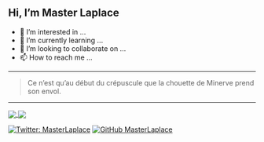 ## Hi, I’m Master Laplace
- 👀 I’m interested in ...
- 🌱 I’m currently learning ...
- 💞️ I’m looking to collaborate on ...
- 📫 How to reach me ...

---------------

>  Ce n’est qu’au début du crépuscule que la chouette de Minerve prend son envol.

---------------

<a href="https://github.com/anuraghazra/github-readme-stats">
  <img align="center" src="https://github-readme-stats.vercel.app/api?username=MasterLaplace-Pull&theme=omni" />
</a>

<a href="https://github.com/anuraghazra/github-readme-stats">
  <img align="center" src="https://github-readme-stats.vercel.app/api/top-langs/?username=MasterLaplace-Pull&langs_count=8&theme=omni" />
</a>

[![Twitter: MasterLaplace](https://img.shields.io/twitter/follow/MasterLaplace?style=social)](https://twitter.com/MasterLaplace)
[![GitHub MasterLaplace](https://img.shields.io/github/followers/MasterLaplace?label=follow&style=social)](https://github.com/MasterLaplace)

<!---
MasterLaplace/MasterLaplace is a ✨ special ✨ repository because its `README.md` (this file) appears on your GitHub profile.
You can click the Preview link to take a look at your changes.
--->
